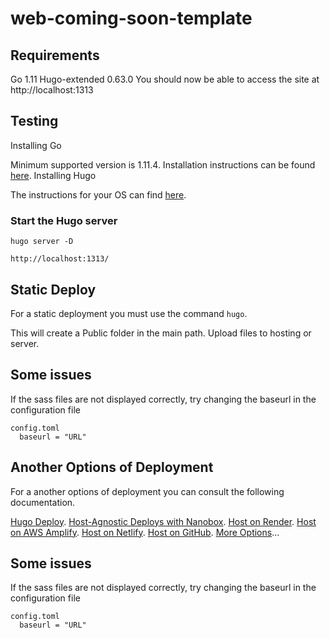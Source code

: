 # web-coming-soon-template

## Requirements
Go 1.11
Hugo-extended 0.63.0
You should now be able to access the site at http://localhost:1313

## Testing
Installing Go

Minimum supported version is 1.11.4. Installation instructions can be found [here](https://golang.org/doc/install).
Installing Hugo

The instructions for your OS can find [here](https://gohugo.io/getting-started/installing/).

### Start the Hugo server
`hugo server -D`

`http://localhost:1313/`

## Static Deploy
For a static deployment you must use the command `hugo`.

This will create a Public folder in the main path. Upload files to hosting or server.

## Some issues
If the sass files are not displayed correctly, try changing the baseurl in the configuration file

```
config.toml 
  baseurl = "URL"
```

## Another Options of Deployment
For a another options of deployment you can consult the following documentation.

[Hugo Deploy](https://gohugo.io/hosting-and-deployment/hugo-deploy/).
[Host-Agnostic Deploys with Nanobox](https://gohugo.io/hosting-and-deployment/deployment-with-nanobox/).
[Host on Render](https://gohugo.io/hosting-and-deployment/hosting-on-render/).
[Host on AWS Amplify](https://gohugo.io/hosting-and-deployment/hosting-on-aws-amplify/).
[Host on Netlify](https://gohugo.io/hosting-and-deployment/hosting-on-netlify/).
[Host on GitHub](https://gohugo.io/hosting-and-deployment/hosting-on-github/).
[More Options](https://gohugo.io/hosting-and-deployment/)...

## Some issues
If the sass files are not displayed correctly, try changing the baseurl in the configuration file

```
config.toml 
  baseurl = "URL"
```